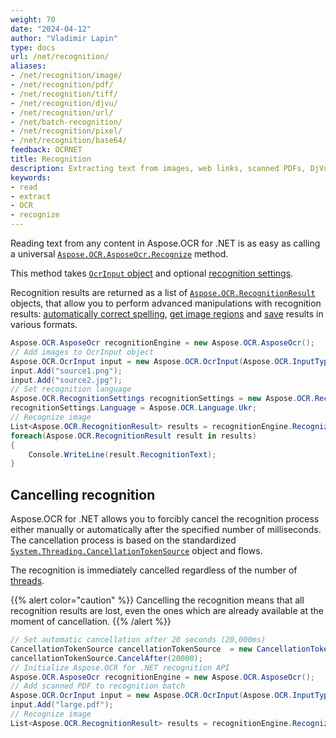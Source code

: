 ```yaml
---
weight: 70
date: "2024-04-12"
author: "Vladimir Lapin"
type: docs
url: /net/recognition/
aliases:
- /net/recognition/image/
- /net/recognition/pdf/
- /net/recognition/tiff/
- /net/recognition/djvu/
- /net/recognition/url/
- /net/batch-recognition/
- /net/recognition/pixel/
- /net/recognition/base64/
feedback: OCRNET
title: Recognition
description: Extracting text from images, web links, scanned PDFs, DjVu files, folders, archives and other content.
keywords:
- read
- extract
- OCR
- recognize
---
```


Reading text from any content in Aspose.OCR for .NET is as easy as calling a universal [`Aspose.OCR.AsposeOcr.Recognize`](https://reference.aspose.com/ocr/net/aspose.ocr/asposeocr/recognize/) method.

This method takes [`OcrInput` object](/ocr/net/ocrinput/) and optional [recognition settings](/ocr/net/recognition-settings-common/).

Recognition results are returned as a list of [`Aspose.OCR.RecognitionResult`](https://reference.aspose.com/ocr/net/aspose.ocr/recognitionresult/) objects, that allow you to perform advanced manipulations with recognition results: [automatically correct spelling](/ocr/net/spelling/), [get image regions](/ocr/net/image-regions-extract/) and [save](/ocr/net/save/) results in various formats.

```csharp
Aspose.OCR.AsposeOcr recognitionEngine = new Aspose.OCR.AsposeOcr();
// Add images to OcrInput object
Aspose.OCR.OcrInput input = new Aspose.OCR.OcrInput(Aspose.OCR.InputType.SingleImage);
input.Add("source1.png");
input.Add("source2.jpg");
// Set recognition language
Aspose.OCR.RecognitionSettings recognitionSettings = new Aspose.OCR.RecognitionSettings();
recognitionSettings.Language = Aspose.OCR.Language.Ukr;
// Recognize image
List<Aspose.OCR.RecognitionResult> results = recognitionEngine.Recognize(input, recognitionSettings);
foreach(Aspose.OCR.RecognitionResult result in results)
{
	Console.WriteLine(result.RecognitionText);
}
```

## Cancelling recognition

Aspose.OCR for .NET allows you to forcibly cancel the recognition process either manually or automatically after the specified number of milliseconds. The cancellation process is based on the standardized [`System.Threading.CancellationTokenSource`](https://learn.microsoft.com/en-us/dotnet/api/system.threading.cancellationtokensource.cancel) object and flows.

The recognition is immediately cancelled regardless of the number of [threads](/ocr/net/multithreading/).

{{% alert color="caution" %}}
Cancelling the recognition means that all recognition results are lost, even the ones which are already available at the moment of cancellation.
{{% /alert %}}

```csharp
// Set automatic cancellation after 20 seconds (20,000ms)
CancellationTokenSource cancellationTokenSource  = new CancellationTokenSource();
cancellationTokenSource.CancelAfter(20000);
// Initialize Aspose.OCR for .NET recognition API
Aspose.OCR.AsposeOcr recognitionEngine = new Aspose.OCR.AsposeOcr();
// Add scanned PDF to recognition batch
Aspose.OCR.OcrInput input = new Aspose.OCR.OcrInput(Aspose.OCR.InputType.PDF);
input.Add("large.pdf");
// Recognize image
List<Aspose.OCR.RecognitionResult> results = recognitionEngine.Recognize(input, null, cancellationTokenSource.Token);
```
